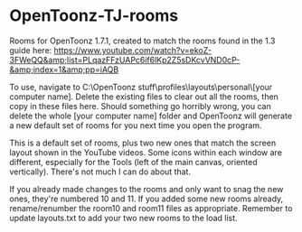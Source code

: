 # OpenToonz-TJ-rooms
Rooms for OpenToonz 1.7.1, created to match the rooms found in the 1.3 guide here: https://www.youtube.com/watch?v=ekoZ-3FWeQQ&amp;list=PLqazFFzUAPc6if6lKp2Z5sDKcvVND0cP-&amp;index=1&amp;pp=iAQB

To use, navigate to C:\OpenToonz stuff\profiles\layouts\personal\\[your computer name]. Delete the existing files to clear out all the rooms, then copy in these files here. Should something go horribly wrong, you can delete the whole [your computer name] folder and OpenToonz will generate a new default set of rooms for you next time you open the program.

This is a default set of rooms, plus two new ones that match the screen layout shown in the YouTube videos. Some icons within each window are different, especially for the Tools (left of the main canvas, oriented vertically). There's not much I can do about that.

If you already made changes to the rooms and only want to snag the new ones, they're numbered 10 and 11. If you added some new rooms already, rename/renumber the room10 and room11 files as appropriate. Remember to update layouts.txt to add your two new rooms to the load list.
